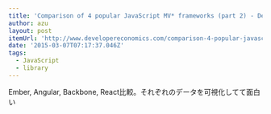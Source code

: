 ```yaml
---
title: 'Comparison of 4 popular JavaScript MV* frameworks (part 2) - Developer Economics'
author: azu
layout: post
itemUrl: 'http://www.developereconomics.com/comparison-4-popular-javascript-mv-frameworks-part-2/'
date: '2015-03-07T07:17:37.046Z'
tags:
  - JavaScript
  - library
---
```

Ember, Angular, Backbone, React比較。それぞれのデータを可視化してて面白い 
